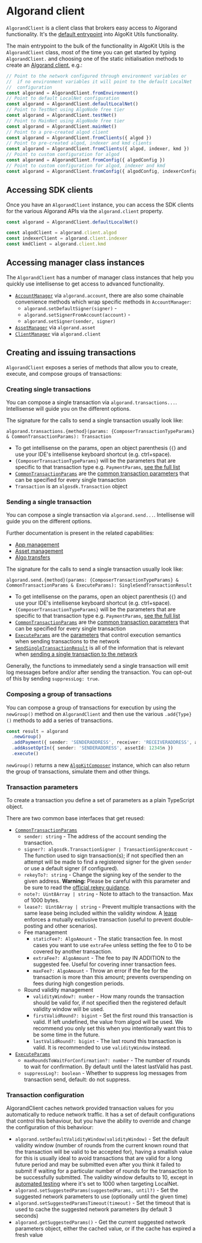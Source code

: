 # Algorand client

`AlgorandClient` is a client class that brokers easy access to Algorand functionality. It's the [default entrypoint](../README.md#usage) into AlgoKit Utils functionality.

The main entrypoint to the bulk of the functionality in AlgoKit Utils is the `AlgorandClient` class, most of the time you can get started by typing `AlgorandClient.` and choosing one of the static initialisation methods to create an [Algorand client](./capabilities/algorand-client.md), e.g.:

```typescript
// Point to the network configured through environment variables or
//  if no environment variables it will point to the default LocalNet
//  configuration
const algorand = AlgorandClient.fromEnvironment()
// Point to default LocalNet configuration
const algorand = AlgorandClient.defaultLocalNet()
// Point to TestNet using AlgoNode free tier
const algorand = AlgorandClient.testNet()
// Point to MainNet using AlgoNode free tier
const algorand = AlgorandClient.mainNet()
// Point to a pre-created algod client
const algorand = AlgorandClient.fromClients({ algod })
// Point to pre-created algod, indexer and kmd clients
const algorand = AlgorandClient.fromClients({ algod, indexer, kmd })
// Point to custom configuration for algod
const algorand = AlgorandClient.fromConfig({ algodConfig })
// Point to custom configuration for algod, indexer and kmd
const algorand = AlgorandClient.fromConfig({ algodConfig, indexerConfig, kmdConfig })
```

## Accessing SDK clients

Once you have an `AlgorandClient` instance, you can access the SDK clients for the various Algorand APIs via the `algorand.client` property.

```ts
const algorand = AlgorandClient.defaultLocalNet()

const algodClient = algorand.client.algod
const indexerClient = algorand.client.indexer
const kmdClient = algorand.client.kmd
```

## Accessing manager class instances

The `AlgorandClient` has a number of manager class instances that help you quickly use intellisense to get access to advanced functionality.

- [`AccountManager`](./account.md) via `algorand.account`, there are also some chainable convenience methods which wrap specific methods in `AccountManager`:
  - `algorand.setDefaultSigner(signer)` -
  - `algorand.setSignerFromAccount(account)` -
  - `algorand.setSigner(sender, signer)`
- [`AssetManager`](./asset.md) via `algorand.asset`
- [`ClientManager`](./client.md) via `algorand.client`

## Creating and issuing transactions

`AlgorandClient` exposes a series of methods that allow you to create, execute, and compose groups of transactions:

### Creating single transactions

You can compose a single transaction via `algorand.transactions...`. Intellisense will guide you on the different options.

The signature for the calls to send a single transaction usually look like:

`algorand.transactions.{method}(params: {ComposerTransactionTypeParams} & CommonTransactionParams): Transaction`

- To get intellisense on the params, open an object parenthesis (`{`) and use your IDE's intellisense keyboard shortcut (e.g. ctrl+space).
- `{ComposerTransactionTypeParams}` will be the parameters that are specific to that transaction type e.g. `PaymentParams`, [see the full list](../code/modules/types_composer.md#type-aliases)
- [`CommonTransactionParams`](../code/modules/types_composer.md#commontransactionparams) are the [common transaction parameters](#transaction-parameters) that can be specified for every single transaction
- `Transaction` is an `algosdk.Transaction` object

### Sending a single transaction

You can compose a single transaction via `algorand.send...`. Intellisense will guide you on the different options.

Further documentation is present in the related capabilities:

- [App management](./app.md)
- [Asset management](./asset.md)
- [Algo transfers](./transfer.md)

The signature for the calls to send a single transaction usually look like:

`algorand.send.{method}(params: {ComposerTransactionTypeParams} & CommonTransactionParams & ExecuteParams): SingleSendTransactionResult`

- To get intellisense on the params, open an object parenthesis (`{`) and use your IDE's intellisense keyboard shortcut (e.g. ctrl+space).
- `{ComposerTransactionTypeParams}` will be the parameters that are specific to that transaction type e.g. `PaymentParams`, [see the full list](../code/modules/types_composer.md#type-aliases)
- [`CommonTransactionParams`](../code/modules/types_composer.md#commontransactionparams) are the [common transaction parameters](#transaction-parameters) that can be specified for every single transaction
- [`ExecuteParams`](../code/interfaces/types_composer.ExecuteParams.md) are the [parameters](#transaction-parameters) that control execution semantics when sending transactions to the network
- [`SendSingleTransactionResult`](../code/modules/types_algorand_client.md#sendsingletransactionresult) is all of the information that is relevant when [sending a single transaction to the network](./transaction.md#sending-a-transaction)

Generally, the functions to immediately send a single transaction will emit log messages before and/or after sending the transaction. You can opt-out of this by sending `suppressLog: true`.

### Composing a group of transactions

You can compose a group of transactions for execution by using the `newGroup()` method on `AlgorandClient` and then use the various `.add{Type}()` methods to add a series of transactions.

```typescript
const result = algorand
  .newGroup()
  .addPayment({ sender: 'SENDERADDRESS', receiver: 'RECEIVERADDRESS', amount: (1).microAlgo() })
  .addAssetOptIn({ sender: 'SENDERADDRESS', assetId: 12345n })
  .execute()
```

`newGroup()` returns a new [`AlgoKitComposer`](./algokit-composer.md) instance, which can also return the group of transactions, simulate them and other things.

### Transaction parameters

To create a transaction you define a set of parameters as a plain TypeScript object.

There are two common base interfaces that get reused:

- [`CommonTransactionParams`](../code/modules/types_composer.md#commontransactionparams)
  - `sender: string` - The address of the account sending the transaction.
  - `signer?: algosdk.TransactionSigner | TransactionSignerAccount` - The function used to sign transaction(s); if not specified then an attempt will be made to find a registered signer for the given `sender` or use a default signer (if configured).
  - `rekeyTo?: string` - Change the signing key of the sender to the given address. **Warning:** Please be careful with this parameter and be sure to read the [official rekey guidance](https://developer.algorand.org/docs/get-details/accounts/rekey/).
  - `note?: Uint8Array | string` - Note to attach to the transaction. Max of 1000 bytes.
  - `lease?: Uint8Array | string` - Prevent multiple transactions with the same lease being included within the validity window. A [lease](https://developer.algorand.org/articles/leased-transactions-securing-advanced-smart-contract-design/) enforces a mutually exclusive transaction (useful to prevent double-posting and other scenarios).
  - Fee management
    - `staticFee?: AlgoAmount` - The static transaction fee. In most cases you want to use `extraFee` unless setting the fee to 0 to be covered by another transaction.
    - `extraFee?: AlgoAmount` - The fee to pay IN ADDITION to the suggested fee. Useful for covering inner transaction fees.
    - `maxFee?: AlgoAmount` - Throw an error if the fee for the transaction is more than this amount; prevents overspending on fees during high congestion periods.
  - Round validity management
    - `validityWindow?: number` - How many rounds the transaction should be valid for, if not specified then the registered default validity window will be used.
    - `firstValidRound?: bigint` - Set the first round this transaction is valid. If left undefined, the value from algod will be used. We recommend you only set this when you intentionally want this to be some time in the future.
    - `lastValidRound?: bigint` - The last round this transaction is valid. It is recommended to use `validityWindow` instead.
- [`ExecuteParams`](../code/interfaces/types_composer.ExecuteParams.md)
  - `maxRoundsToWaitForConfirmation?: number` - The number of rounds to wait for confirmation. By default until the latest lastValid has past.
  - `suppressLog?: boolean` - Whether to suppress log messages from transaction send, default: do not suppress.

### Transaction configuration

AlgorandClient caches network provided transaction values for you automatically to reduce network traffic. It has a set of default configurations that control this behaviour, but you have the ability to override and change the configuration of this behaviour:

- `algorand.setDefaultValidityWindow(validityWindow)` - Set the default validity window (number of rounds from the current known round that the transaction will be valid to be accepted for), having a smallish value for this is usually ideal to avoid transactions that are valid for a long future period and may be submitted even after you think it failed to submit if waiting for a particular number of rounds for the transaction to be successfully submitted. The validity window defaults to 10, except in [automated testing](./testing.md) where it's set to 1000 when targeting LocalNet.
- `algorand.setSuggestedParams(suggestedParams, until?)` - Set the suggested network parameters to use (optionally until the given time)
- `algorand.setSuggestedParamsTimeout(timeout)` - Set the timeout that is used to cache the suggested network parameters (by default 3 seconds)
- `algorand.getSuggestedParams()` - Get the current suggested network parameters object, either the cached value, or if the cache has expired a fresh value

